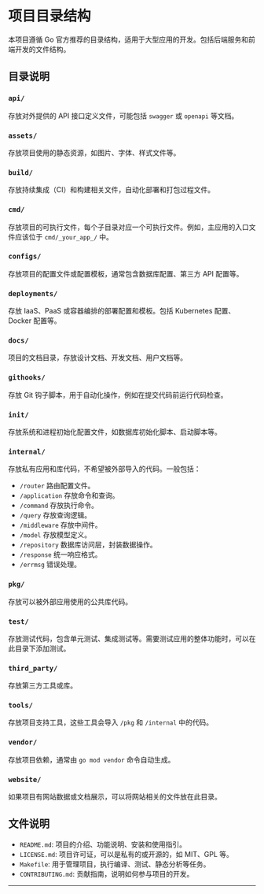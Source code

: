 # 项目目录结构

本项目遵循 Go 官方推荐的目录结构，适用于大型应用的开发。包括后端服务和前端开发的文件结构。

## 目录说明

### `api/`
存放对外提供的 API 接口定义文件，可能包括 `swagger` 或 `openapi` 等文档。

### `assets/`
存放项目使用的静态资源，如图片、字体、样式文件等。

### `build/`
存放持续集成（CI）和构建相关文件，自动化部署和打包过程文件。

### `cmd/`
存放项目的可执行文件，每个子目录对应一个可执行文件。例如，主应用的入口文件应该位于 `cmd/_your_app_/` 中。

### `configs/`
存放项目的配置文件或配置模板，通常包含数据库配置、第三方 API 配置等。

### `deployments/`
存放 IaaS、PaaS 或容器编排的部署配置和模板。包括 Kubernetes 配置、Docker 配置等。

### `docs/`
项目的文档目录，存放设计文档、开发文档、用户文档等。

### `githooks/`
存放 Git 钩子脚本，用于自动化操作，例如在提交代码前运行代码检查。

### `init/`
存放系统和进程初始化配置文件，如数据库初始化脚本、启动脚本等。

### `internal/`
存放私有应用和库代码，不希望被外部导入的代码。一般包括：
- `/router` 路由配置文件。
- `/application` 存放命令和查询。
- `/command` 存放执行命令。
- `/query` 存放查询逻辑。
- `/middleware` 存放中间件。
- `/model` 存放模型定义。
- `/repository` 数据库访问层，封装数据操作。
- `/response` 统一响应格式。
- `/errmsg` 错误处理。

### `pkg/`
存放可以被外部应用使用的公共库代码。

### `test/`
存放测试代码，包含单元测试、集成测试等。需要测试应用的整体功能时，可以在此目录下添加测试。

### `third_party/`
存放第三方工具或库。

### `tools/`
存放项目支持工具，这些工具会导入 `/pkg` 和 `/internal` 中的代码。

### `vendor/`
存放项目依赖，通常由 `go mod vendor` 命令自动生成。

### `website/`
如果项目有网站数据或文档展示，可以将网站相关的文件放在此目录。

## 文件说明

- `README.md`: 项目的介绍、功能说明、安装和使用指引。
- `LICENSE.md`: 项目许可证，可以是私有的或开源的，如 MIT、GPL 等。
- `Makefile`: 用于管理项目，执行编译、测试、静态分析等任务。
- `CONTRIBUTING.md`: 贡献指南，说明如何参与项目的开发。
- --------------------------------------



